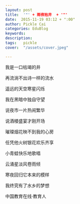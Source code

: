 ```yaml
---
layout: post  
title:  '"' + 雨夜枯井  + '"'
date:  2015-11-19 03:12 + ":00" 
author: Pickle Cai  
categories: EduBlog  
keywords: 
description:   
tags:	pickle   
cover:  "/assets/cover.jpeg"  

---  
```

    
我是一口枯竭的井 

再流淌不出诗一样的流水 

遥远的天空寒星闪烁 

我在黑暗中独自守望





说夜市一片热闹繁华 

说酒楼盛宴才刚开场 

璀璨烟花映不到我的心房 

任凭他火树银花欢乐齐享





小青蛙快乐地歌唱 

云涌星淡风卷雨倾 

寒夜回归它本来的模样 

我终究有了水乡的梦想



		    
 中国教育在线·教育人

